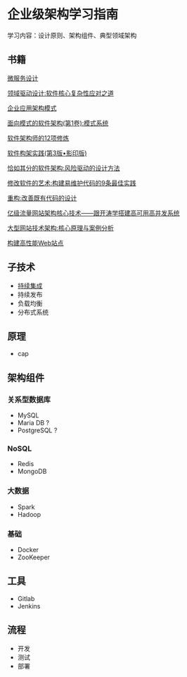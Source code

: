 # 企业级架构学习指南

学习内容：设计原则、架构组件、典型领域架构

## 书籍

[微服务设计](https://www.amazon.cn/dp/B01ER75V6O/ref=sr_1_1?ie=UTF8&qid=1525506959&sr=8-1&keywords=%E5%BE%AE%E6%9C%8D%E5%8A%A1)

[领域驱动设计:软件核心复杂性应对之道](https://www.amazon.cn/dp/B01GZ6T12K/ref=sr_1_1?ie=UTF8&qid=1523076902&sr=8-1&keywords=%E9%A2%86%E5%9F%9F%E9%A9%B1%E5%8A%A8%E8%AE%BE%E8%AE%A1)

[企业应用架构模式](https://www.amazon.cn/dp/B003LBSRDM/ref=sr_1_4?ie=UTF8&qid=1523076902&sr=8-4&keywords=%E9%A2%86%E5%9F%9F%E9%A9%B1%E5%8A%A8%E8%AE%BE%E8%AE%A1)

[面向模式的软件架构(第1卷):模式系统](https://www.amazon.cn/dp/B00FUH7HBS/ref=sr_1_6?ie=UTF8&qid=1523076902&sr=8-6&keywords=%E9%A2%86%E5%9F%9F%E9%A9%B1%E5%8A%A8%E8%AE%BE%E8%AE%A1)

[软件架构师的12项修炼](https://www.amazon.cn/dp/B008407F3S/ref=pd_sim_14_2?_encoding=UTF8&psc=1&refRID=Z1W4H0S4CMM618C0CYQW)

[软件构架实践(第3版•影印版)](https://www.amazon.cn/dp/B00BMK4FWG/ref=pd_cp_14_3?_encoding=UTF8&psc=1&refRID=4EYKCK87YCTYT64V8DQQ)

[恰如其分的软件架构:风险驱动的设计方法](https://www.amazon.cn/dp/B00EP6TGAU/ref=pd_sim_14_8?_encoding=UTF8&psc=1&refRID=2MTE3VPJBCVRAV8CZQA7)

[修改软件的艺术:构建易维护代码的9条最佳实践](https://www.amazon.cn/dp/B076M4XLY3/ref=sr_1_1?ie=UTF8&qid=1523086400&sr=8-1&keywords=%E4%BF%AE%E6%94%B9%E4%BB%A3%E7%A0%81%E7%9A%84%E8%89%BA%E6%9C%AF)

[重构:改善既有代码的设计](https://www.amazon.cn/dp/B011LPUB42/ref=sr_1_2?ie=UTF8&qid=1523086400&sr=8-2&keywords=%E4%BF%AE%E6%94%B9%E4%BB%A3%E7%A0%81%E7%9A%84%E8%89%BA%E6%9C%AF)

[亿级流量网站架构核心技术——跟开涛学搭建高可用高并发系统](https://www.amazon.cn/dp/B06XY6RVDN/ref=sr_1_1?ie=UTF8&qid=1525506987&sr=8-1&keywords=%E9%AB%98%E5%8F%AF%E7%94%A8)

[大型网站技术架构:核心原理与案例分析](https://www.amazon.cn/dp/B00V4OFPNI/ref=sr_1_2?ie=UTF8&qid=1525507024&sr=8-2&keywords=%E7%BD%91%E7%AB%99)

[构建高性能Web站点](https://www.amazon.cn/dp/B00A76JAEE/ref=sr_1_15?ie=UTF8&qid=1525507074&sr=8-15&keywords=web)

## 子技术

- [持续集成](./持续集成.md)
- 持续发布
- 负载均衡
- 分布式系统

## 原理

- cap

## 架构组件

### 关系型数据库

- MySQL
- Maria DB ?
- PostgreSQL ?

### NoSQL

- Redis
- MongoDB


### 大数据

- Spark
- Hadoop

### 基础

- Docker
- ZooKeeper

## 工具

- Gitlab
- Jenkins


## 流程

- 开发
- 测试
- 部署




